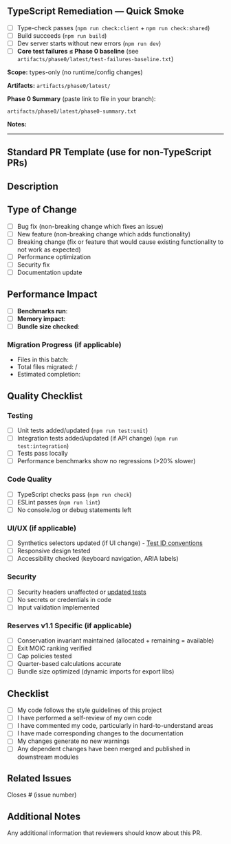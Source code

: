## TypeScript Remediation — Quick Smoke

- [ ] Type-check passes (`npm run check:client` + `npm run check:shared`)
- [ ] Build succeeds (`npm run build`)
- [ ] Dev server starts without new errors (`npm run dev`)
- [ ] **Core test failures ≤ Phase 0 baseline** (see `artifacts/phase0/latest/test-failures-baseline.txt`)

**Scope:** types-only (no runtime/config changes)

**Artifacts:** `artifacts/phase0/latest/`

**Phase 0 Summary** (paste link to file in your branch):
```
artifacts/phase0/latest/phase0-summary.txt
```

**Notes:**
<!-- Add any relevant context, known issues, or testing notes -->

---

## Standard PR Template (use for non-TypeScript PRs)

## Description
<!-- Brief description of the changes in this PR -->

## Type of Change
- [ ] Bug fix (non-breaking change which fixes an issue)
- [ ] New feature (non-breaking change which adds functionality)
- [ ] Breaking change (fix or feature that would cause existing functionality to not work as expected)
- [ ] Performance optimization
- [ ] Security fix
- [ ] Documentation update

## Performance Impact
<!-- If this PR touches async-heavy code paths, paste `npm run bench:load` output here -->
- [ ] **Benchmarks run**: <!-- benchmark-action will update this -->
- [ ] **Memory impact**: <!-- check for any significant memory changes -->
- [ ] **Bundle size checked**: <!-- for frontend changes -->

### Migration Progress (if applicable)
<!-- auto-filled by smart-fix.js -->
- Files in this batch:
- Total files migrated: /
- Estimated completion:

## Quality Checklist

### Testing
- [ ] Unit tests added/updated (`npm run test:unit`)
- [ ] Integration tests added/updated (if API change) (`npm run test:integration`)
- [ ] Tests pass locally
- [ ] Performance benchmarks show no regressions (>20% slower)

### Code Quality
- [ ] TypeScript checks pass (`npm run check`)
- [ ] ESLint passes (`npm run lint`)
- [ ] No console.log or debug statements left

### UI/UX (if applicable)
- [ ] Synthetics selectors updated (if UI change) - [Test ID conventions](client/src/lib/testIds.ts)
- [ ] Responsive design tested
- [ ] Accessibility checked (keyboard navigation, ARIA labels)

### Security
- [ ] Security headers unaffected or [updated tests](scripts/check-security-headers.mjs)
- [ ] No secrets or credentials in code
- [ ] Input validation implemented

### Reserves v1.1 Specific (if applicable)
- [ ] Conservation invariant maintained (allocated + remaining = available)
- [ ] Exit MOIC ranking verified
- [ ] Cap policies tested
- [ ] Quarter-based calculations accurate
- [ ] Bundle size optimized (dynamic imports for export libs)

## Checklist

- [ ] My code follows the style guidelines of this project
- [ ] I have performed a self-review of my own code
- [ ] I have commented my code, particularly in hard-to-understand areas
- [ ] I have made corresponding changes to the documentation
- [ ] My changes generate no new warnings
- [ ] Any dependent changes have been merged and published in downstream modules

## Related Issues

Closes # (issue number)

## Additional Notes

Any additional information that reviewers should know about this PR.
